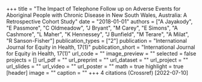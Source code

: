+++
title = "The Impact of Telephone Follow up on Adverse Events for Aboriginal People with Chronic Disease in New South Wales, Australia: A Retrospective Cohort Study"
date = "2018-01-01"
authors = ["A Jayakody", "E Passmore", "C Oldmeadow", "J Bryant", "M Carey", "E Simons", "A Cashmore", "L Maher", "K Hennessey", "J Bunfield", "M Terare", "A Milat", "R Sanson-Fisher"]
publication_types = ["2"]
publication = "International Journal for Equity in Health, 17(1)"
publication_short = "International Journal for Equity in Health, 17(1)"
url_code = ""
image_preview = ""
selected = false
projects = []
url_pdf = ""
url_preprint = ""
url_dataset = ""
url_project = ""
url_slides = ""
url_video = ""
url_poster = ""
math = true
highlight = true
[header]
image = ""
caption = ""
+++
4 citations (Crossref) [2022-07-10]
